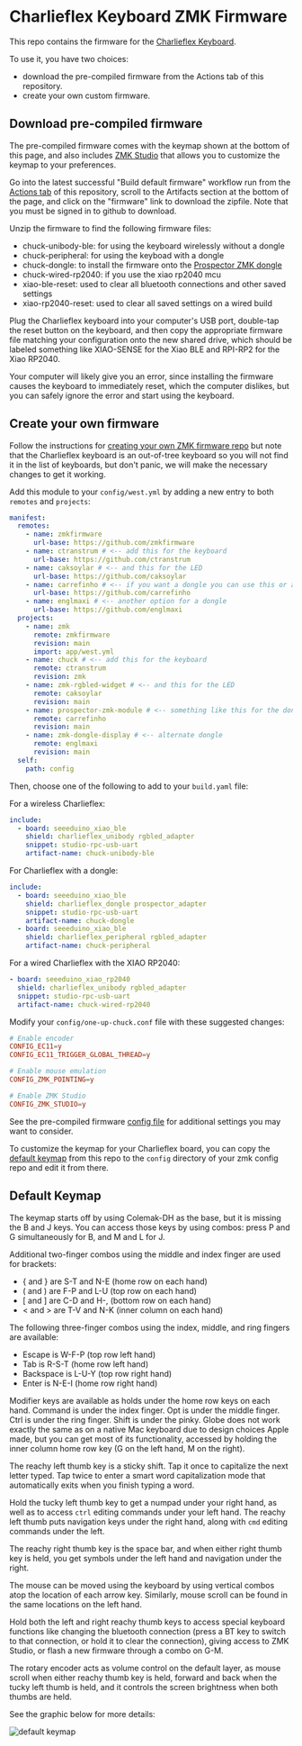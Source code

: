 # Charlieflex Keyboard ZMK Firmware

This repo contains the firmware for the [Charlieflex Keyboard][chuck].

To use it, you have two choices:

- download the pre-compiled firmware from the Actions tab of this repository.
- create your own custom firmware.

## Download pre-compiled firmware

The pre-compiled firmware comes with the keymap shown at the bottom of this page,
and also includes [ZMK Studio][studio] that allows you to customize the keymap to
your preferences.

Go into the latest successful "Build default firmware" workflow run
from the [Actions tab][actions] of this repository,
scroll to the Artifacts section at the bottom of the page,
and click on the "firmware" link to download the zipfile.
Note that you must be signed in to github to download.

Unzip the firmware to find the following firmware files:

- chuck-unibody-ble: for using the keyboard wirelessly without a dongle
- chuck-peripheral: for using the keyboad with a dongle
- chuck-dongle: to install the firmware onto the [Prospector ZMK dongle][prospector]
- chuck-wired-rp2040: if you use the xiao rp2040 mcu
- xiao-ble-reset: used to clear all bluetooth connections and other saved settings
- xiao-rp2040-reset: used to clear all saved settings on a wired build

Plug the Charlieflex keyboard into your computer's USB port,
double-tap the reset button on the keyboard,
and then copy the appropriate firmware file matching your configuration
onto the new shared drive, which should be labeled something like
XIAO-SENSE for the Xiao BLE
and RPI-RP2 for the Xiao RP2040.

Your computer will likely give you an error,
since installing the firmware causes the keyboard to immediately reset,
which the computer dislikes, but you can safely ignore the error
and start using the keyboard.

## Create your own firmware

Follow the instructions for [creating your own ZMK firmware repo][zmk]
but note that the Charlieflex keyboard is an out-of-tree keyboard so you will not
find it in the list of keyboards, but don't panic, we will make the necessary
changes to get it working.

Add this module to your `config/west.yml` by adding a new entry to both
`remotes` and `projects`:

```yaml
manifest:
  remotes:
    - name: zmkfirmware
      url-base: https://github.com/zmkfirmware
    - name: ctranstrum # <-- add this for the keyboard
      url-base: https://github.com/ctranstrum
    - name: caksoylar # <-- and this for the LED
      url-base: https://github.com/caksoylar
    - name: carrefinho # <-- if you want a dongle you can use this or another adapter
      url-base: https://github.com/carrefinho
    - name: englmaxi # <-- another option for a dongle
      url-base: https://github.com/englmaxi
  projects:
    - name: zmk
      remote: zmkfirmware
      revision: main
      import: app/west.yml
    - name: chuck # <-- add this for the keyboard
      remote: ctranstrum
      revision: zmk
    - name: zmk-rgbled-widget # <-- and this for the LED
      remote: caksoylar
      revision: main
    - name: prospector-zmk-module # <-- something like this for the dongle
      remote: carrefinho
      revision: main
    - name: zmk-dongle-display # <-- alternate dongle
      remote: englmaxi
      revision: main
  self:
    path: config
```

Then, choose one of the following to add to your `build.yaml` file:

For a wireless Charlieflex:

```yaml
include:
  - board: seeeduino_xiao_ble
    shield: charlieflex_unibody rgbled_adapter
    snippet: studio-rpc-usb-uart
    artifact-name: chuck-unibody-ble
```

For Charlieflex with a dongle:

```yaml
include:
  - board: seeeduino_xiao_ble
    shield: charlieflex_dongle prospector_adapter
    snippet: studio-rpc-usb-uart
    artifact-name: chuck-dongle
  - board: seeeduino_xiao_ble
    shield: charlieflex_peripheral rgbled_adapter
    artifact-name: chuck-peripheral
```

For a wired Charlieflex with the XIAO RP2040:

```yaml
- board: seeeduino_xiao_rp2040
  shield: charlieflex_unibody rgbled_adapter
  snippet: studio-rpc-usb-uart
  artifact-name: chuck-wired-rp2040
```

Modify your `config/one-up-chuck.conf` file with these suggested changes:

```conf
# Enable encoder
CONFIG_EC11=y
CONFIG_EC11_TRIGGER_GLOBAL_THREAD=y

# Enable mouse emulation
CONFIG_ZMK_POINTING=y

# Enable ZMK Studio
CONFIG_ZMK_STUDIO=y
```

See the pre-compiled firmware [config file][config]
for additional settings you may want to consider.

To customize the keymap for your Charlieflex board,
you can copy the [default keymap][keymap] from this repo
to the `config` directory of your zmk config repo
and edit it from there.

## Default Keymap

The keymap starts off by using Colemak-DH as the base,
but it is missing the B and J keys.
You can access those keys by using combos:
press P and G simultaneously for B,
and M and L for J.

Additional two-finger combos using the middle and index finger are used for brackets:

- { and } are S-T and N-E (home row on each hand)
- ( and ) are F-P and L-U (top row on each hand)
- \[ and \] are C-D and H-, (bottom row on each hand)
- < and > are T-V and N-K (inner column on each hand)

The following three-finger combos using the index, middle, and ring fingers are available:

- Escape is W-F-P (top row left hand)
- Tab is R-S-T (home row left hand)
- Backspace is L-U-Y (top row right hand)
- Enter is N-E-I (home row right hand)

Modifier keys are available as holds under the home row keys on each hand.
Command is under the index finger.
Opt is under the middle finger.
Ctrl is under the ring finger.
Shift is under the pinky.
Globe does not work exactly the same as on a native Mac keyboard
due to design choices Apple made,
but you can get most of its functionality,
accessed by holding the inner column home row key
(G on the left hand, M on the right).

The reachy left thumb key is a sticky shift.
Tap it once to capitalize the next letter typed.
Tap twice to enter a smart word capitalization mode
that automatically exits when you finish typing a word.

Hold the tucky left thumb key to get a numpad under your right hand,
as well as to access `ctrl` editing commands under your left hand.
The reachy left thumb puts navigation keys under the right hand,
along with `cmd` editing commands under the left.

The reachy right thumb key is the space bar,
and when either right thumb key is held,
you get symbols under the left hand
and navigation under the right.

The mouse can be moved using the keyboard
by using vertical combos atop the location of each arrow key.
Similarly, mouse scroll can be found in the same locations on the left hand.

Hold both the left and right reachy thumb keys
to access special keyboard functions
like changing the bluetooth connection
(press a BT key to switch to that connection,
or hold it to clear the connection),
giving access to ZMK Studio,
or flash a new firmware through a combo on G-M.

The rotary encoder acts as volume control on the default layer,
as mouse scroll when either reachy thumb key is held,
forward and back when the tucky left thumb is held, and
it controls the screen brightness when both thumbs are held.

See the graphic below for more details:

![default keymap](images/charlieflex.svg)

[actions]: https://github.com/ctranstrum/chuck/actions
[chuck]: https://github.com/ctranstrum/chuck
[config]: config/charlieflex.conf
[keymap]: https://github.com/ctranstrum/chuck/tree/zmk/boards/shields/chuck/charlieflex.keymap
[prospector]: https://github.com/carrefinho/prospector
[studio]: https://zmk.studio
[zmk]: https://zmk.dev/docs/user-setup#github-repo
